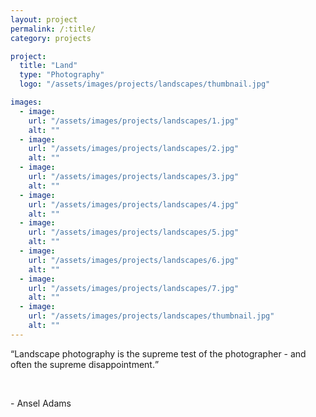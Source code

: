 ```yaml
---
layout: project
permalink: /:title/
category: projects

project:
  title: "Land"
  type: "Photography"
  logo: "/assets/images/projects/landscapes/thumbnail.jpg"

images:
  - image:
    url: "/assets/images/projects/landscapes/1.jpg"
    alt: ""
  - image:
    url: "/assets/images/projects/landscapes/2.jpg"
    alt: ""
  - image:
    url: "/assets/images/projects/landscapes/3.jpg"
    alt: ""
  - image:
    url: "/assets/images/projects/landscapes/4.jpg"
    alt: ""
  - image:
    url: "/assets/images/projects/landscapes/5.jpg"
    alt: ""
  - image:
    url: "/assets/images/projects/landscapes/6.jpg"
    alt: ""
  - image:
    url: "/assets/images/projects/landscapes/7.jpg"
    alt: ""
  - image:
    url: "/assets/images/projects/landscapes/thumbnail.jpg"
    alt: ""
---
```

<p><q>Landscape photography is the supreme test of the photographer - and often the supreme disappointment.</q></p>
<br>
<p> - Ansel Adams</p>